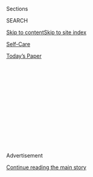 <div id="app">

<div>

<div>

<div>

<div class="NYTAppHideMasthead css-1q2w90k e1suatyy0">

<div class="section css-ui9rw0 e1suatyy2">

<div class="css-eph4ug er09x8g0">

<div class="css-6n7j50">

</div>

<span class="css-1dv1kvn">Sections</span>

<div class="css-10488qs">

<span class="css-1dv1kvn">SEARCH</span>

</div>

[Skip to content](#site-content)[Skip to site
index](#site-index)

</div>

<div id="masthead-section-label" class="css-1wr3we4 eaxe0e00">

[Self-Care](https://www.nytimes3xbfgragh.onion/section/style/self-care/)

</div>

<div class="css-10698na e1huz5gh0">

</div>

</div>

<div id="masthead-bar-one" class="section hasLinks css-15hmgas e1csuq9d3">

<div class="css-uqyvli e1csuq9d0">

</div>

<div class="css-1uqjmks e1csuq9d1">

</div>

<div class="css-9e9ivx">

[](https://myaccount.nytimes3xbfgragh.onion/auth/login?response_type=cookie&client_id=vi)

</div>

<div class="css-1bvtpon e1csuq9d2">

[Today’s
Paper](https://www.nytimes3xbfgragh.onion/section/todayspaper)

</div>

</div>

</div>

</div>

<div data-aria-hidden="false">

<div id="site-content" data-role="main">

<div>

<div class="css-1aor85t" style="opacity:0.000000001;z-index:-1;visibility:hidden">

<div class="css-1hqnpie">

<div class="css-epjblv">

<span class="css-17xtcya">[Self-Care](/section/style/self-care/)</span><span class="css-x15j1o">|</span><span class="css-fwqvlz">Is
Coffee Good for
You?</span>

</div>

<div class="css-k008qs">

<div class="css-1iwv8en">

<span class="css-18z7m18"></span>

<div>

</div>

</div>

<span class="css-1n6z4y">https://nyti.ms/31PQftM</span>

<div class="css-1705lsu">

<div class="css-4xjgmj">

<div class="css-4skfbu" data-role="toolbar" data-aria-label="Social Media Share buttons, Save button, and Comments Panel with current comment count" data-testid="share-tools">

  - 
  - 
  - 
  - 
    
    <div class="css-6n7j50">
    
    </div>

  - 

</div>

</div>

</div>

</div>

</div>

</div>

<div id="NYT_TOP_BANNER_REGION" class="css-13pd83m">

</div>

<div id="top-wrapper" class="css-1sy8kpn">

<div id="top-slug" class="css-l9onyx">

Advertisement

</div>

[Continue reading the main
story](#after-top)

<div class="ad top-wrapper" style="text-align:center;height:100%;display:block;min-height:250px">

<div id="top" class="place-ad" data-position="top" data-size-key="top">

</div>

</div>

<div id="after-top">

</div>

</div>

<div>

<div id="sponsor-wrapper" class="css-1hyfx7x">

<div id="sponsor-slug" class="css-19vbshk">

Supported by

</div>

[Continue reading the main
story](#after-sponsor)

<div id="sponsor" class="ad sponsor-wrapper" style="text-align:center;height:100%;display:block">

</div>

<div id="after-sponsor">

</div>

</div>

<div class="css-186x18t">

Scam or not

</div>

<div class="css-1vkm6nb ehdk2mb0">

# Is Coffee Good for You?

</div>

Yes\! But it depends on the kind of coffee and the
quantity.

<div class="css-79elbk" data-testid="photoviewer-wrapper">

<div class="css-z3e15g" data-testid="photoviewer-wrapper-hidden">

</div>

<div class="css-1a48zt4 ehw59r15" data-testid="photoviewer-children">

![<span class="css-cnj6d5 e1z0qqy90" itemprop="copyrightHolder"><span class="css-1ly73wi e1tej78p0">Credit...</span><span><span>Photo
Illustration by The New York Times; Shutterstock
(coffee)</span></span></span>](https://static01.graylady3jvrrxbe.onion/images/2020/02/14/fashion/14scams-coffee2/14scams-coffee2-articleLarge.jpg?quality=75&auto=webp&disable=upscale)

</div>

</div>

<div class="css-18e8msd">

<div class="css-vp77d3 epjyd6m0">

<div class="css-1baulvz">

By <span class="css-1baulvz last-byline" itemprop="name">Dawn
MacKeen</span>

</div>

</div>

  - 
    
    <div class="css-ld3wwf e16638kd2">
    
    Published Feb. 13, 2020Updated Feb. 22,
    2020
    
    </div>

  - 
    
    <div class="css-4xjgmj">
    
    <div class="css-pvvomx" data-role="toolbar" data-aria-label="Social Media Share buttons, Save button, and Comments Panel with current comment count" data-testid="share-tools">
    
      - 
      - 
      - 
      - 
        
        <div class="css-6n7j50">
        
        </div>
    
      - 
    
    </div>
    
    </div>

</div>

</div>

<div class="section meteredContent css-1r7ky0e" name="articleBody" itemprop="articleBody">

<div class="css-1fanzo5 StoryBodyCompanionColumn">

<div class="css-53u6y8">

We’ve come a long way from the cans of Folgers that filled our
grandparents’ cupboards, with our oat milk lattes, cold brews and
Frappuccinos. Some of us are still very utilitarian about the drink
while others perform elaborate rituals. The fourth most popular beverage
in the country, coffee is steeped into our culture. Just the right
amount can improve our mood; too much may make us feel anxious and
jittery.

-----

## Is coffee good for me?

Yes.

In moderation, coffee seems to be good for most people — that’s 3 to 5
cups daily, or up to 400 milligrams of caffeine.

“The evidence is pretty consistent that coffee is associated with a
lower risk of mortality,” said Erikka Loftfield, a research fellow at
the National Cancer Institute who has studied the beverage.

</div>

</div>

<div class="css-1fanzo5 StoryBodyCompanionColumn">

<div class="css-53u6y8">

For years, coffee was believed to be a possible carcinogen, but the 2015
[Dietary
Guidelines](https://health.gov/dietaryguidelines/2015-scientific-report/PDFs/Scientific-Report-of-the-2015-Dietary-Guidelines-Advisory-Committee.pdf)
**** helped to change perception. **** For the first time, moderate
coffee drinking was included as part of a healthy diet. When researchers
controlled for lifestyle factors, like how **** many heavy coffee
drinkers also smoked, the data tipped in coffee’s favor.

A large 2017 review on coffee consumption and human health **** in the
[British Medical
Journal](https://www.bmj.com/content/359/bmj.j5024.long) also found ****
that most of the time, coffee was associated with a benefit, rather than
a harm. In examining more than 200 reviews of previous studies, the
authors observed that moderate coffee drinkers had less cardiovascular
disease, and premature death from all causes, including heart attacks
and stroke, than those skipping the beverage.

In addition, experts say some of **** the strongest protective effects
may be with Type 2 diabetes, Parkinson’s disease, and liver conditions
such as cirrhosis, liver cancer and chronic liver disease. For example,
having about five cups of coffee a day, instead of none, is correlated
with a 30 percent decreased risk of Type 2 diabetes, according to a
meta-analysis of 30 studies.

The potential benefit from coffee might be from the polyphenols, which
are plant compounds that have antioxidant properties, according to Dr.
Giuseppe Grosso, an assistant professor in human nutrition at University
of Catania in Italy and the lead author of an **** [umbrella
review](https://www.annualreviews.org/doi/10.1146/annurev-nutr-071816-064941)
**** in the Annual Review of Nutrition.

However, coffee isn’t for everyone. There are concerns about
overconsumption. This is especially true for expecting mothers because
the safety of caffeine during pregnancy is unclear. While the research
into coffee’s impact on health is ongoing, most of the work in this
field is observational.

</div>

</div>

<div class="css-1fanzo5 StoryBodyCompanionColumn">

<div class="css-53u6y8">

“We don’t know for sure if coffee is the cause of the health benefits,”
said Jonathan Fallowfield, a professor at the University of Edinburgh,
and co-author of the British Medical Journal review. **“**These findings
could be due to other factors or behaviors present in coffee drinkers.”

-----

## Does the way coffee is prepared matter?

Yes. Do you prefer a dark or light roast? Coarse grinding or fine?
Arabica or robusta?

“All of these different aspects affect the taste, but also affect the
compounds within the coffees,” said Neal Freedman, a senior investigator
with the National Cancer Institute. “But it’s not clear at all how these
different levels of compounds may be related to health.”

Roasting, for example, reduces the amount of chlorogenic acids, but
other antioxidant compounds are formed. Espresso has the highest
concentration of many compounds because it has less water than drip
coffee.

A
[study](https://jamanetwork.com/journals/jamainternalmedicine/fullarticle/2686145)
in JAMA Internal Medicine examined the coffee habits of nearly 500,000
people in the U.K. and found that it didn’t matter if they drank one cup
or chain-drank eight — regular or decaf — or whether they were fast
metabolizers of coffee or slow. They were linked to a lower risk of
death from all causes, except with instant coffee, the evidence was
weaker.

The way you prepare your cup of joe may influence your cholesterol
levels, too. “The one coffee we know not suitable to be drinking is the
boiled coffee,” said Marilyn C. Cornelis, an assistant professor in
preventive medicine at the Northwestern University Feinberg School of
Medicine and co-author of the JAMA Internal Medicine study.

</div>

</div>

<div class="css-1fanzo5 StoryBodyCompanionColumn">

<div class="css-53u6y8">

Examples of this include the plunge-happy French press, Scandinavian
coffee, or Greek and Turkish coffee — the kind commonly consumed in the
Middle East. (When poured, the unfiltered grounds settle on the tiny
cup’s bottom like sludge. To peek into the future, elders in the
region have a tradition of reading the sediment of an overturned cup,
like a crystal ball.)

However, the oil in [boiled
coffee](https://www.sciencedirect.com/science/article/abs/pii/S0021915097000993)
has cafestol and kahweol, compounds called diterpenes. They are shown to
raise LDL, the bad cholesterol, and slightly lower HDL, what’s known as
the good kind.

“If you filter the coffee, then it’s no issue at all,” said Rob van Dam,
a professor at Saw Swee Hock School of Public Health at National
University of Singapore. “For people with cholesterol issues, it’s
better to switch to other types of coffee.” He’s been studying coffee
for two decades. (And, yes, he’s had a lot of coffee in that time.)

However, other researchers say not to throw out the boiled coffee just
yet. The clinical significance of such small increases in cholesterol
may be questionable, given that it’s not associated with an increase in
cardiovascular deaths.

Many consumers have also swapped loose grounds for coffee pods. While
there are environmental concerns with single use pods, researchers
believe them to hold the same benefits as, say, drip coffee. The latter
applies to cold brew, too, but more research is
needed.

</div>

</div>

<div class="css-1fanzo5 StoryBodyCompanionColumn">

<div class="css-53u6y8">

-----

</div>

</div>

<div id="is-this-a-scam" class="section interactive-content interactive-size-scoop css-m2zfm8" data-id="100000006519225">

## Is This A Scam?

<div class="css-17ih8de interactive-body" data-sourceid="100000006519225">

<div class="g-story g-freebird g-max-limit" data-preview-slug="2019-03-10-vi-freebird">

</div>

<div id="is-this-a-scam">

### Is ...

<div class="g-scams">

<span class="g-scam">
[](https://www.nytimes3xbfgragh.onion/2019/10/16/style/self-care/celery-juice-benefits.html)</span>

Celery Juice

<span class="g-comma"></span>

,

<span class="g-scam">
[](https://www.nytimes3xbfgragh.onion/2019/10/16/style/self-care/kombucha-benefits.html)</span>

Kombucha

<span class="g-comma"></span>

,

<span class="g-scam">
[](https://www.nytimes3xbfgragh.onion/2019/10/16/style/self-care/activated-charcoal-benefits.html)</span>

Activated Charcoal

<span class="g-comma"></span>

,

<span class="g-scam">
[](https://www.nytimes3xbfgragh.onion/2019/10/16/style/self-care/cbd-oil-benefits.html)</span>

CBD

<span class="g-comma"></span>

,

<span class="g-scam">
[](https://www.nytimes3xbfgragh.onion/2019/10/16/style/self-care/turmeric-benefits.html)</span>

Turmeric

<span class="g-comma"></span>

,

<span class="g-scam">
[](https://www.nytimes3xbfgragh.onion/2019/11/01/style/self-care/fish-oil-benefits.html)</span>

Fish Oil

<span class="g-comma"></span>

,

<span class="g-scam">
[](https://www.nytimes3xbfgragh.onion/2019/11/15/style/chlorophyll-benefits.html)</span>

Chlorophyll

<span class="g-comma"></span>

,

<span class="g-scam">
[](https://www.nytimes3xbfgragh.onion/2019/11/23/style/self-care/intermittent-fasting-benefits.html)</span>

Intermittent Fasting

<span class="g-comma"></span>

,

<span class="g-scam">
[](https://www.nytimes3xbfgragh.onion/2020/01/02/style/self-care/keto-diet-explained-benefits.html)</span>

The Keto Diet

<span class="g-comma"></span>

,

<span class="g-scam">
[](https://www.nytimes3xbfgragh.onion/2019/11/27/style/self-care/probiotics-benefits.html)</span>

Probiotics

<span class="g-comma"></span>

,

<span class="g-scam">
[](https://www.nytimes3xbfgragh.onion/2019/11/09/style/self-care/collagen-benefits.html)</span>

Collagen

<span class="g-comma"></span>

,

<span class="g-scam">
[](https://www.nytimes3xbfgragh.onion/2020/02/13/style/self-care/coffee-benefits.html)</span>

Coffee

<span class="g-comma"></span>

,

</div>

### A Scam?

<div id="g-tagline-wrap">

Facts about wellness.

Will these trends change your life — or

take your money?

</div>

</div>

</div>

</div>

<div class="css-1fanzo5 StoryBodyCompanionColumn">

<div class="css-53u6y8">

-----

## Do all kinds of coffee have the same amount of caffeine?

No. Espresso has the highest concentration of caffeine, packing about 70
milligrams into a one-ounce shot, but is consumed in smaller quantities.
By comparison, a typical 12-ounce serving of drip coffee has 200
milligrams of caffeine, more than instant’s 140. And, yes, brewed decaf
has caffeine, too — 8 milligrams — which can add up.

When buying coffee, you never really know what you’re going to get. At
one Florida coffee house, over a six-day period, the same 16-ounce
[breakfast blend](https://academic.oup.com/jat/article/27/7/520/784168)
fluctuated from 259 milligrams all the way up to 564 — which goes beyond
federal recommendations.

But for some of us, knowing how much caffeine is in our coffee can be
especially important. You’ve probably noticed it before. How a friend
can pound quadruple espresso shots at 10 p.m. and sleep afterward, while
you can’t have any past noon, or you’ll be watching “Seinfeld” reruns
until dawn. Some of us have a polymorphism, a genetic variant that slows
our metabolism for caffeine. It’s these individuals that Dr. Grosso
recommends limit their refills. “They take a coffee, and then they have
the second and the third, and they still have the caffeine of the
first,” he said.

You can even [find out whether you are a fast or slow
metabolizer](https://well.blogs.nytimes3xbfgragh.onion/2016/07/12/for-coffee-drinkers-the-buzz-may-be-in-your-genes/)
through a variety of direct-to-consumer testing services, including
23andMe.

</div>

</div>

<div class="css-1fanzo5 StoryBodyCompanionColumn">

<div class="css-53u6y8">

-----

## Is coffee addictive?

Evidence suggests there can be a reliance on the drink, and tolerance
builds over time. Withdrawal symptoms include a headache, fatigue,
irritability, difficulty concentrating, and depressed mood.

Indeed, caffeine is a psychoactive drug, and coffee is its biggest
dietary source. About a half-hour after sipping a cup of joe, the
caffeine kicks in, and is quickly absorbed. Blood vessels constrict.
Blood pressure increases. A moderate amount of caffeine can wake you up,
boost your mood, energy, alertness, concentration and even athletic
performance. On average, it takes four to six hours to metabolize half
the caffeine.

For those knocking back more than 400 milligrams of caffeine a day,
there’s not enough evidence to assess the safety, according to the
Dietary Guidelines. [Higher
doses](https://www.liebertpub.com/doi/10.1089/caff.2019.0020) can lead
to caffeine intoxication, with its shakiness, nervousness, and irregular
heartbeat. Caffeine is also
[linked](https://www.sciencedirect.com/science/article/abs/pii/S1087079216000150?via%3Dihub)
with delaying the time it takes for you fall asleep, how long you stay
there, and the reported quality of that shut eye.

“I think that caffeine is so common and so ingrained in our culture, and
daily habits, that we often don’t think about it as a potential source
of problems,” said Mary M. Sweeney, an assistant professor of psychiatry
and behavioral sciences at the Johns Hopkins University School of
Medicine.

Cutting down coffee may help with gastroesophageal reflux, too. A [new
study](https://cghjournal.org/retrieve/pii/S1542356519313801) found that
women drinking caffeinated beverages — coffee, tea, or soda — were
associated with a small but increased risk of symptoms, like heartburn.
The study’s authors predicted fewer symptoms when substituting two
servings of the drinks with water.

</div>

</div>

<div class="css-1fanzo5 StoryBodyCompanionColumn">

<div class="css-53u6y8">

Current available research hasn’t determined what amount of caffeine can
be safely consumed during pregnancy, according to the American College
of Obstetricians and Gynecologists. Caffeine does cross the placenta so
some doctors may recommend pregnant women stay below 200 milligrams of
coffee daily.

Extremely high doses of caffeine can be
[fatal.](https://www.ncbi.nlm.nih.gov/pmc/articles/PMC6011436/) But
researchers say that’s more likely to occur accidentally with caffeine
powder or pills. “You don’t see a lot of people going into the emergency
room because they accidentally drank too much coffee,” said Dr. van Dam.

-----

## What is a coffee bean?

Inside the red fruit of *coffea* lie two coffee beans. Green in color,
the duo spoon together, the rich brown hue to appear only after
roasting. In fact, they aren’t beans at all. “It’s like a cherry, you
pick off the tree,” said Patrick Brown, a professor of plant sciences at
University of California, Davis. Unlike the cherry, though, the seed is
the prize, and the flesh is discarded.

In addition to caffeine, coffee is a dark brew of a thousand chemical
compounds that could have potential therapeutic effects on the body. One
key component, chlorogenic acid, is a polyphenol found in many fruits
and vegetables. Coffee is also a good dietary source of vitamin B3,
magnesium and potassium.

“People often see coffee just as a vehicle for caffeine, but, of course,
it’s a very complex plant beverage,” said Dr. van Dam.

</div>

</div>

<div class="css-1fanzo5 StoryBodyCompanionColumn">

<div class="css-53u6y8">

With *coffea’s* estimated 124 species, most of flavors remain untapped;
and perhaps will be forever, with an estimated 60 percent under threat
of extinction, largely from climate change, disease, pests and
deforestation. What fills our mugs at cafes, the office, and on road
trips are from two species: arabica and canephora, known as robusta.
Arabica fills specialty cafes, and costs more than robusta, which fuels
instant coffees and some espressos.

For all of the pomp swirling around arabica, the fact remains it is an
extremely homogeneous little seed. Almost all of the world’s arabica
coffee progeny traces itself back a few plants from Ethiopia, coffee’s
birthplace, or Yemen.

-----

## Does adding milk or sugar cancel out benefits?

Doctors don’t know. One 2015
[study](https://www.ncbi.nlm.nih.gov/pmc/articles/PMC5875735/) found
that those adding sugar, cream or milk had the same associated benefit
as those who preferred it black. But the coffee industry has exploded
since the ’90s when the older adults in the study filled out their
dietary history. “It was only about a tablespoon of cream or milk, and a
teaspoon of sugar,” said the study’s lead author, Dr. Loftfield, with
the National Cancer Institute. “This is very different, potentially,
than some of these coffee beverages you see on the market today.”

Sweet coffee and tea are the fourth largest source of sugar in the diets
of adults, according to the October survey from the U.S.D.A. That
includes dessert-like beverages, like Dunkin’ Donuts’ 860-calorie creamy
frozen coconut caramel coffee drink, with 17 grams of saturated fat, and
129 grams of total sugars. Experts say some of these drinks bear little
relation to the 2-calorie cup of black
[coffee](https://fdc.nal.usda.gov/fdc-app.html#_blank) of the past,
worrying health officials.

“When you talk about a drink that has that load of unhealthy fats and
that much sugar, can’t possibly be a healthy beverage on balance,” Dr.
Jim Krieger, a clinical professor of medicine and health services at the
University of Washington. “That amount of sugar alone is astronomical
compared to the current recommendations of U.S. Dietary Guidelines of 50
grams of sugar a day.”

</div>

</div>

<div class="css-1fanzo5 StoryBodyCompanionColumn">

<div class="css-53u6y8">

The concern is heightened, experts say, especially because an estimated
43 percent of teens are now drinking coffee — nearly doubling since 2003
— according to the research firm Kantar, driven partly by sweet drinks.

“People should worry a lot about what they put in the coffee and what
the food and beverage industry puts in it,” said Laura Schmidt, a
professor at the University of California San Francisco School of
Medicine. “And sweetened coffee is one of the things that the beverage
industry is pushing on the public now that consumers have turned away
from soda for health reasons.”

-----

## Should I start pounding down more coffee?

Depends on your goals in life.

If you are enjoying the drink in moderation, doctors say continue
onward, and savor those sips. And for those patients with a sensitivity
to the beverage, Dr. Sophie Balzora, a gastroenterologist, weighs the
benefits and risks very carefully. The clinical associate professor of
medicine at N.Y.U. School of Medicine understands its cultural
significance, and knows to tread lightly. As she put it: “Robbing people
of their coffee seems
cruel.”

</div>

</div>

<div id="XX-scam-horizontal-rule" class="section interactive-content interactive-size-scoop css-1fwl6kh" data-id="100000006520452">

<div class="css-17ih8de interactive-body" data-sourceid="100000006520452">

</div>

</div>

<div>

</div>

</div>

<div>

</div>

<div>

</div>

<div>

</div>

<div>

<div id="bottom-wrapper" class="css-1ede5it">

<div id="bottom-slug" class="css-l9onyx">

Advertisement

</div>

[Continue reading the main
story](#after-bottom)

<div id="bottom" class="ad bottom-wrapper" style="text-align:center;height:100%;display:block;min-height:90px">

</div>

<div id="after-bottom">

</div>

</div>

</div>

</div>

</div>

## Site Index

<div>

</div>

## Site Information Navigation

  - [© <span>2020</span> <span>The New York Times
    Company</span>](https://help.nytimes3xbfgragh.onion/hc/en-us/articles/115014792127-Copyright-notice)

<!-- end list -->

  - [NYTCo](https://www.nytco.com/)
  - [Contact
    Us](https://help.nytimes3xbfgragh.onion/hc/en-us/articles/115015385887-Contact-Us)
  - [Work with us](https://www.nytco.com/careers/)
  - [Advertise](https://nytmediakit.com/)
  - [T Brand Studio](http://www.tbrandstudio.com/)
  - [Your Ad
    Choices](https://www.nytimes3xbfgragh.onion/privacy/cookie-policy#how-do-i-manage-trackers)
  - [Privacy](https://www.nytimes3xbfgragh.onion/privacy)
  - [Terms of
    Service](https://help.nytimes3xbfgragh.onion/hc/en-us/articles/115014893428-Terms-of-service)
  - [Terms of
    Sale](https://help.nytimes3xbfgragh.onion/hc/en-us/articles/115014893968-Terms-of-sale)
  - [Site
    Map](https://spiderbites.nytimes3xbfgragh.onion)
  - [Help](https://help.nytimes3xbfgragh.onion/hc/en-us)
  - [Subscriptions](https://www.nytimes3xbfgragh.onion/subscription?campaignId=37WXW)

</div>

</div>

</div>

</div>
